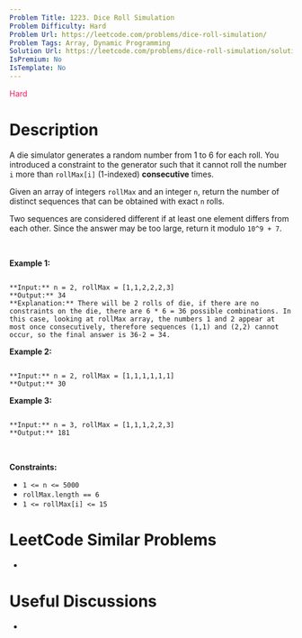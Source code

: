 ```yaml
---
Problem Title: 1223. Dice Roll Simulation
Problem Difficulty: Hard
Problem Url: https://leetcode.com/problems/dice-roll-simulation/
Problem Tags: Array, Dynamic Programming
Solution Url: https://leetcode.com/problems/dice-roll-simulation/solution/
IsPremium: No
IsTemplate: No
---
```


<span style="color: rgb(233, 30, 99);">Hard</span>

# Description

A die simulator generates a random number from 1 to 6 for each roll. You introduced a constraint to the generator such that it cannot roll the number `i` more than `rollMax[i]` (1-indexed) **consecutive** times. 


Given an array of integers `rollMax` and an integer `n`, return the number of distinct sequences that can be obtained with exact `n` rolls.


Two sequences are considered different if at least one element differs from each other. Since the answer may be too large, return it modulo `10^9 + 7`.


 


**Example 1:**



```

**Input:** n = 2, rollMax = [1,1,2,2,2,3]
**Output:** 34
**Explanation:** There will be 2 rolls of die, if there are no constraints on the die, there are 6 * 6 = 36 possible combinations. In this case, looking at rollMax array, the numbers 1 and 2 appear at most once consecutively, therefore sequences (1,1) and (2,2) cannot occur, so the final answer is 36-2 = 34.

```

**Example 2:**



```

**Input:** n = 2, rollMax = [1,1,1,1,1,1]
**Output:** 30

```

**Example 3:**



```

**Input:** n = 3, rollMax = [1,1,1,2,2,3]
**Output:** 181

```

 


**Constraints:**


* `1 <= n <= 5000`
* `rollMax.length == 6`
* `1 <= rollMax[i] <= 15`




# LeetCode Similar Problems

- []()

# Useful Discussions

- []()
